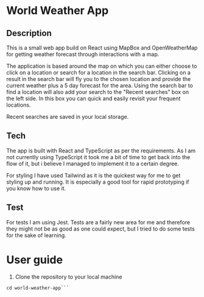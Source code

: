 # World Weather App

## Description
This is a small web app build on React using MapBox and OpenWeatherMap for getting weather forecast through interactions with a map.

The application is based around the map on which you can either choose to click on a location or search for a location in the search bar. Clicking on a result in the search bar will fly you to the chosen location and provide the current weather plus a 5 day forecast for the area. Using the search bar to find a location will also add your search to the "Recent searches" box on the left side. In this box you can quick and easily revisit your frequent locations.

Recent searches are saved in your local storage.

## Tech
The app is built with React and TypeScript as per the requirements. As I am not currently using TypeScript it took me a bit of time to get back into the flow of it, but i believe I managed to implement it to a certain degree. 

For styling I have used Tailwind as it is the quickest way for me to get styling up and running. It is especially a good tool for rapid prototyping if you know how to use it. 

## Test
For tests I am using Jest. Tests are a fairly new area for me and therefore they might not be as good as one could expect, but I tried to do some tests for the sake of learning.

# User guide
1. Clone the repository to your local machine
```git clone https://github.com/yourusername/world-weather-app.git
cd world-weather-app```